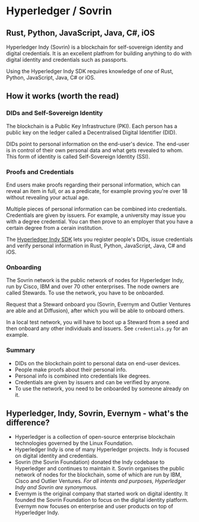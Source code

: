 # Hyperledger / Sovrin
## Rust, Python, JavaScript, Java, C#, iOS

Hyperledger Indy (Sovrin) is a blockchain for self-sovereign identity and digital credentials. It is an excellent platfrom for building anything to do with digital identity and credentials such as passports.

Using the Hyperledger Indy SDK requires knowledge of *one* of Rust, Python, JavaScript, Java, C# or iOS.


## How it works (worth the read)

### DIDs and Self-Sovereign Identity

The blockchain is a Public Key Infrastructure (PKI). Each person has a public key on the ledger called a Decentralised Digital Identifier (DID).

DIDs point to personal information on the end-user's device. The end-user is in control of their own personal data and what gets revealed to whom. This form of identity is called Self-Sovereign Identity (SSI).

### Proofs and Credentials

End users make proofs regarding their personal information, which can reveal an item in full, or as a predicate, for example proving you're over 18 without revealing your actual age.

Multiple pieces of personal information can be combined into credentials. Credentials are given by issuers. For example, a university may issue you with a degree credential. You can then prove to an employer that you have a certain degree from a cerain institution.

The [Hyperledger Indy SDK](https://github.com/hyperledger/indy-sdk) lets you register people's DIDs, issue credentials and verify personal information in Rust, Python, JavaScript, Java, C# and iOS.

### Onboarding

The Sovrin network is the public network of nodes for Hyperledger Indy, run by Cisco, IBM and over 70 other enterprises. The node owners are called Stewards. To use the network, you have to be onboarded.

Request that a Steward onboard you (Sovrin, Evernym and Outlier Ventures are able and at Diffusion), after which you will be able to onboard others.

In a local test network, you will have to boot up a Steward from a seed and then onboard any other individuals and issuers. See `credentials.py` for an example.

### Summary

- DIDs on the blockchain point to personal data on end-user devices.
- People make proofs about their personal info.
- Personal info is combined into credentials like degrees.
- Credentials are given by issuers and can be verified by anyone.
- To use the network, you need to be onboarded by someone already on it.


## Hyperledger, Indy, Sovrin, Evernym - what's the difference?

- Hyperledger is a collection of open-source enterprise blockchain technologies governed by the Linux Foundation.
- Hyperledger Indy is one of many Hyperledger projects. Indy is focused on digital identity and credentials.
- Sovrin (the Sovrin Foundation) donated the Indy codebase to Hyperledger and continues to maintain it. Sovrin organises the public network of nodes for the blockchain, some of which are run by IBM, Cisco and Outlier Ventures. *For all intents and purposes, Hyperledger Indy and Sovrin are synonymous.*
- Evernym is the original company that started work on digital identity. It founded the Sovrin Foundation to focus on the digital identity platform. Evernym now focuses on enterprise and user products on top of Hyperledger Indy.
